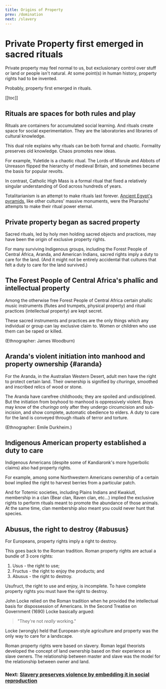 ```yaml
---
title: Origins of Property
prev: /domination
next: /slavery
---
```


# Private Property first emerged in sacred rituals

Private property may feel normal to us, but exclusionary control over stuff or land or people isn't natural.
At some point(s) in human history, property rights had to be invented.

Probably, property first emerged in rituals.

[[toc]]

## Rituals are spaces for both rules and play

Rituals are containers for accumulated social learning.
And rituals create space for social experimentation.
They are the laboratories and libraries of cultural knowledge.

This dual role explains why rituals can be both formal and chaotic.
Formality preserves old knowledge.
Chaos promotes new ideas.

For example, Yuletide is a chaotic ritual. The Lords of Misrule and Abbots of Unreason flipped the hierarchy of medieval Britain, and sometimes became the basis for popular revolts.

In contrast, Catholic High Mass is a formal ritual that fixed a relatively singular understanding of God across hundreds of years.

Totalitarianism is an attempt to make rituals last forever.
[Ancient Egypt's pyramids](/egypt), like other cultures' massive monuments, were the Pharaohs' attempts to make their ritual power eternal.

## Private property began as sacred property

Sacred rituals, led by holy men holding sacred objects and practices, may have been the origin of exclusive property rights.

For many surviving Indigenous groups, including the Forest People of Central Africa, Aranda, and American Indians, sacred rights imply a duty to care for the land.
(And it might not be entirely accidental that cultures that felt a duty to care for the land survived.)

## The Forest People of Central Africa's phallic and intellectual property

Among the otherwise free Forest People of Central Africa certain phallic music instruments (flutes and trumpets, physical property) and ritual practices (intellectual property) are kept secret.

These sacred instruments and practices are the only things which any individual or group can lay exclusive claim to.
Women or children who use them can be raped or killed.

(Ethnographer: James Woodburn)

## Aranda's violent initiation into manhood and property ownership {#aranda}

For the Aranda, in the Australian Western Desert, adult men have the right to protect certain land.
Their ownership is signified by *churinga*, smoothed and inscribed relics of wood or stone.

The Aranda have carefree childhoods; they are spoiled and undisciplined.
But the initiation from boyhood to manhood is oppressively violent.
Boys may know of the *churinga* only after they undergo circumcision and sub-incision, and show complete, automatic obedience to elders.
A duty to care for the land is conveyed through rituals of terror and torture.

(Ethnographer: Emile Durkheim.)

## Indigenous American property established a duty to care

Indigenous Americans (despite some of Kandiaronk's more hyperbolic claims) also had property rights.

For example, among some Northwestern Americans ownership of a certain bowl implied the right to harvest berries from a particular patch.

And for Totemic societies, including Plains Indians and Kwakiutl, membership in a clan (Bear clan, Raven clan, etc...) implied the exclusive rights to perform rituals meant to promote the abundance of those animals.
At the same time, clan membership also meant you could never hunt that species.

## Abusus, the right to destroy {#abusus}

For Europeans, property rights imply a right to destroy.

This goes back to the Roman tradition.
Roman property rights are actual a bundle of 3 core rights:

1. Usus - the right to use;
2. Fructus - the right to enjoy the products; and
3. Abusus - the right to destroy.

Usufruct, the right to use and enjoy, is incomplete.
To have complete property rights you must have the right to destroy.

John Locke relied on the Roman tradition when he provided the intellectual basis for dispossession of Americans.
In the Second Treatise on Government (1690) Locke basically argued:

> "They're not *really* working."

Locke (wrongly) held that European-style agriculture and property was the only way to care for a landscape.

Roman property rights were based on slavery.
Roman legal theorists developed the concept of land ownership based on their experience as slave owners.
The relationship between master and slave was the model for the relationship between owner and land.

### Next: [Slavery preserves violence by embedding it in social reproduction](/slavery)
